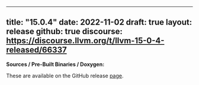 
---
title: "15.0.4"
date: 2022-11-02
draft: true
layout: release
github: true
discourse: https://discourse.llvm.org/t/llvm-15-0-4-released/66337
---

**Sources / Pre-Built Binaries / Doxygen:**

These are available on the GitHub release [page](https://github.com/llvm/llvm-project/releases/tag/llvmorg-15.0.4).
